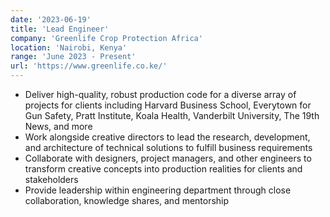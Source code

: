 ```yaml
---
date: '2023-06-19'
title: 'Lead Engineer'
company: 'Greenlife Crop Protection Africa'
location: 'Nairobi, Kenya'
range: 'June 2023 - Present'
url: 'https://www.greenlife.co.ke/'
---
```


- Deliver high-quality, robust production code for a diverse array of projects for clients including Harvard Business School, Everytown for Gun Safety, Pratt Institute, Koala Health, Vanderbilt University, The 19th News, and more
- Work alongside creative directors to lead the research, development, and architecture of technical solutions to fulfill business requirements
- Collaborate with designers, project managers, and other engineers to transform creative concepts into production realities for clients and stakeholders
- Provide leadership within engineering department through close collaboration, knowledge shares, and mentorship
